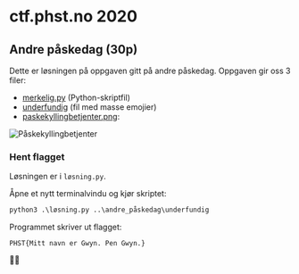 # ctf.phst.no 2020

## Andre påskedag (30p)

Dette er løsningen på oppgaven gitt på andre påskedag. Oppgaven gir oss 3 filer:

- [merkelig.py](../andre_påskedag/merkelig.py) (Python-skriptfil)
- [underfundig](../andre_påskedag/underfundig) (fil med masse emojier)
- [paskekyllingbetjenter.png](../andre_påskedag/paskekyllingbetjenter.png):

![Påskekyllingbetjenter](../andre_påskedag/paskekyllingbetjenter.png)

### Hent flagget

Løsningen er i `løsning.py`.

Åpne et nytt terminalvindu og kjør skriptet:

```cmd
python3 .\løsning.py ..\andre_påskedag\underfundig
```

Programmet skriver ut flagget:

`PHST{Mitt navn er Gwyn. Pen Gwyn.}`

🐧😁
